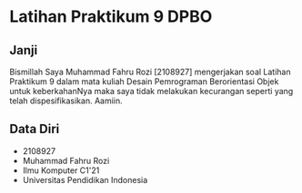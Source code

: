 # Latihan Praktikum 9 DPBO

## Janji

Bismillah Saya Muhammad Fahru Rozi [2108927] mengerjakan soal Latihan Praktikum 9 dalam mata kuliah Desain Pemrograman Berorientasi Objek untuk keberkahanNya maka saya tidak melakukan kecurangan seperti yang telah dispesifikasikan. Aamiin.

## Data Diri

- 2108927
- Muhammad Fahru Rozi
- Ilmu Komputer C1'21
- Universitas Pendidikan Indonesia